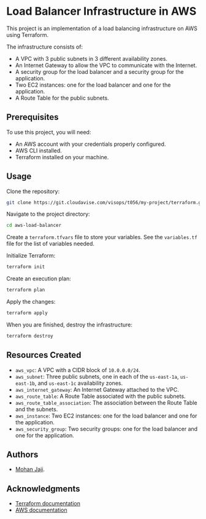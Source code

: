 # Load Balancer Infrastructure in AWS
This project is an implementation of a load balancing infrastructure on AWS using Terraform.

The infrastructure consists of:

- A VPC with 3 public subnets in 3 different availability zones.
- An Internet Gateway to allow the VPC to communicate with the Internet.
- A security group for the load balancer and a security group for the application.
- Two EC2 instances: one for the load balancer and one for the application.
- A Route Table for the public subnets.

## Prerequisites

To use this project, you will need:

- An AWS account with your credentials properly configured.
- AWS CLI installed.
- Terraform installed on your machine.

## Usage

Clone the repository:
```sh
git clone https://git.cloudavise.com/visops/t056/my-project/terraform.git
```

Navigate to the project directory:
```sh
cd aws-load-balancer
```

Create a `terraform.tfvars` file to store your variables. See the `variables.tf` file for the list of variables needed.

Initialize Terraform:
```sh
terraform init
```

Create an execution plan:
```sh
terraform plan
```

Apply the changes:
```sh
terraform apply
```

When you are finished, destroy the infrastructure:
```sh
terraform destroy
```

## Resources Created

- `aws_vpc`: A VPC with a CIDR block of `10.0.0.0/24`.
- `aws_subnet`: Three public subnets, one in each of the `us-east-1a`, `us-east-1b`, and `us-east-1c` availability zones.
- `aws_internet_gateway`: An Internet Gateway attached to the VPC.
- `aws_route_table`: A Route Table associated with the public subnets.
- `aws_route_table_association`: The association between the Route Table and the subnets.
- `aws_instance`: Two EC2 instances: one for the load balancer and one for the application.
- `aws_security_group`: Two security groups: one for the load balancer and one for the application.

## Authors

- [Mohan Jaji](https://git.cloudavise.com/mohanjaji).

## Acknowledgments

- [Terraform documentation](https://www.terraform.io/docs/index.html)
- [AWS documentation](https://aws.amazon.com/documentation/)
